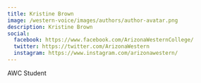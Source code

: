 ```yaml
---
title: Kristine Brown
image: /western-voice/images/authors/author-avatar.png
description: Kristine Brown
social:
  facebook: https://www.facebook.com/ArizonaWesternCollege/
  twitter: https://twitter.com/ArizonaWestern
  instagram: https://www.instagram.com/arizonawestern/
---
```


AWC Student
